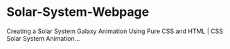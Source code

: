# Solar-System-Webpage
Creating a  Solar System Galaxy Animation Using Pure CSS and HTML | CSS Solar System Animation...
